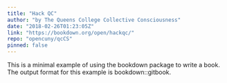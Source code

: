 ```yaml
---
title: "Hack QC"
author: "by The Queens College Collective Consciousness"
date: "2018-02-26T01:23:05Z"
link: "https://bookdown.org/open/hackqc/"
repo: "opencuny/qcCS"
pinned: false
---
```


This is a minimal example of using the bookdown package to write a book. The output format for this example is bookdown::gitbook.
